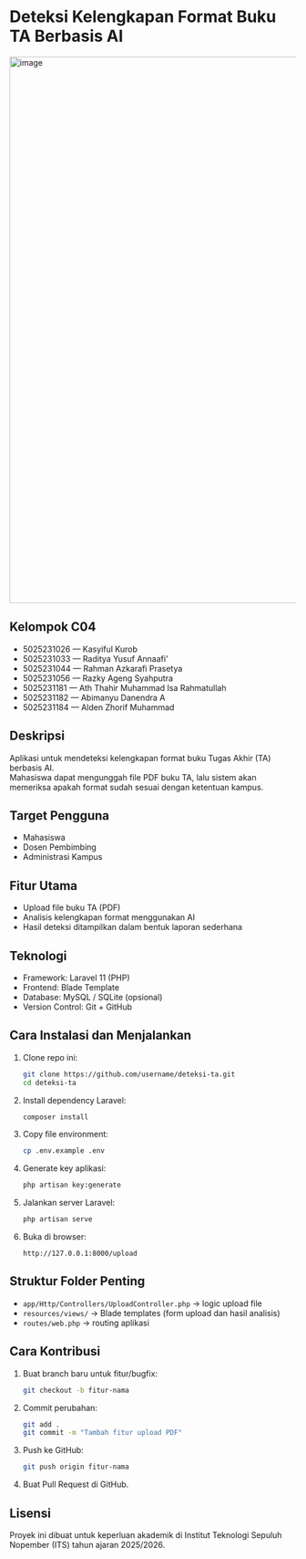# Deteksi Kelengkapan Format Buku TA Berbasis AI

<img width="1919" height="958" alt="image" src="https://github.com/user-attachments/assets/4faecca0-eaa3-4da8-9110-49042bb990f4" />

## Kelompok C04
- 5025231026 — Kasyiful Kurob  
- 5025231033 — Raditya Yusuf Annaafi’  
- 5025231044 — Rahman Azkarafi Prasetya  
- 5025231056 — Razky Ageng Syahputra  
- 5025231181 — Ath Thahir Muhammad Isa Rahmatullah  
- 5025231182 — Abimanyu Danendra A  
- 5025231184 — Alden Zhorif Muhammad  

## Deskripsi
Aplikasi untuk mendeteksi kelengkapan format buku Tugas Akhir (TA) berbasis AI.  
Mahasiswa dapat mengunggah file PDF buku TA, lalu sistem akan memeriksa apakah format sudah sesuai dengan ketentuan kampus.  

## Target Pengguna
- Mahasiswa  
- Dosen Pembimbing  
- Administrasi Kampus  

## Fitur Utama
- Upload file buku TA (PDF)  
- Analisis kelengkapan format menggunakan AI  
- Hasil deteksi ditampilkan dalam bentuk laporan sederhana  

## Teknologi
- Framework: Laravel 11 (PHP)  
- Frontend: Blade Template  
- Database: MySQL / SQLite (opsional)  
- Version Control: Git + GitHub  

## Cara Instalasi dan Menjalankan
1. Clone repo ini:
   ```bash
   git clone https://github.com/username/deteksi-ta.git
   cd deteksi-ta

2. Install dependency Laravel:

   ```bash
   composer install
   ```

3. Copy file environment:

   ```bash
   cp .env.example .env
   ```

4. Generate key aplikasi:

   ```bash
   php artisan key:generate
   ```

5. Jalankan server Laravel:

   ```bash
   php artisan serve
   ```

6. Buka di browser:

   ```
   http://127.0.0.1:8000/upload
   ```

## Struktur Folder Penting

* `app/Http/Controllers/UploadController.php` → logic upload file
* `resources/views/` → Blade templates (form upload dan hasil analisis)
* `routes/web.php` → routing aplikasi

## Cara Kontribusi

1. Buat branch baru untuk fitur/bugfix:

   ```bash
   git checkout -b fitur-nama
   ```
2. Commit perubahan:

   ```bash
   git add .
   git commit -m "Tambah fitur upload PDF"
   ```
3. Push ke GitHub:

   ```bash
   git push origin fitur-nama
   ```
4. Buat Pull Request di GitHub.

## Lisensi

Proyek ini dibuat untuk keperluan akademik di Institut Teknologi Sepuluh Nopember (ITS) tahun ajaran 2025/2026.
